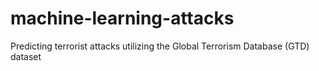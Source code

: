 # machine-learning-attacks
Predicting terrorist attacks utilizing the Global Terrorism Database (GTD) dataset 
